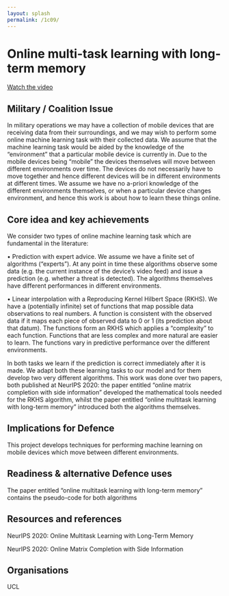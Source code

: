 ```yaml
---
layout: splash
permalink: /1c09/
---
```


# Online multi-task learning with long-term memory

[Watch the video](https://ibm.box.com/v/Showcase-1c09-video)

## Military / Coalition Issue
In military operations we may have a collection of mobile devices that are receiving data from their surroundings, and we may wish to perform some online machine learning task with their collected data. We assume that the machine learning task would be aided by the knowledge of the “environment” that a particular mobile device is currently in. Due to the mobile devices being “mobile” the devices themselves will move between different environments over time. The devices do not necessarily have to move together and hence different devices will be in different environments at different times. We assume we have no a-priori knowledge of the different environments themselves, or when a particular device changes environment, and hence this work is about how to learn these things online.

## Core idea and key achievements
We consider two types of online machine learning task which are fundamental in the literature:

•	Prediction with expert advice. We assume we have a finite set of algorithms (“experts”). At any point in time these algorithms observe some data (e.g. the current instance of the device’s video feed) and issue a prediction (e.g. whether a threat is detected). The algorithms themselves have different performances in different environments.

•	Linear interpolation with a Reproducing Kernel Hilbert Space (RKHS). We have a (potentially infinite) set of functions that map possible data observations to real numbers. A function is consistent with the observed data if it maps each piece of observed data to 0 or 1 (its prediction about that datum). The functions form an RKHS which applies a “complexity” to each function. Functions that are less complex and more natural are easier to learn. The functions vary in predictive performance over the different environments.

In both tasks we learn if the prediction is correct immediately after it is made. We adapt both these learning tasks to our model and for them develop two very different algorithms. This work was done over two papers, both published at NeurIPS 2020: the paper entitled “online matrix completion with side information” developed the mathematical tools needed for the RKHS algorithm, whilst the paper entitled “online multitask learning with long-term memory” introduced both the algorithms themselves.


## Implications for Defence
This project develops techniques for performing machine learning on mobile devices which move between different environments.

## Readiness & alternative Defence uses
The paper entitled “online multitask learning with long-term memory” contains the pseudo-code for both algorithms

<!-- ![image info](/dais/achievements/images/1a02_figure1.jpg) -->

## Resources and references
NeurIPS 2020: Online Multitask Learning with Long-Term Memory 

NeurIPS 2020: Online Matrix Completion with Side Information 


## Organisations
UCL 


